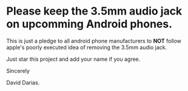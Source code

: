 # Please keep the 3.5mm audio jack on upcomming Android phones.

This is just a pledge to all android phone manufacturers to **NOT** follow apple's poorly executed idea of removing the 3.5mm audio jack.

Just star this project and add your name if you agree.

Sincerely

David Darias.
